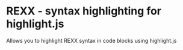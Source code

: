 # REXX - syntax highlighting for highlight.js
Allows you to highlight REXX syntax in code blocks using highlight.js
